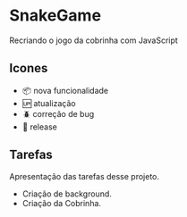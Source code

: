 # SnakeGame
Recriando o jogo da cobrinha com JavaScript

## Icones

-  :package: nova funcionalidade
-  :up:  atualização
-  :beetle:  correção de bug
-  :checkered_flag:  release
##  Tarefas

Apresentação das tarefas desse projeto.



- Criação de background.
- Criação da Cobrinha.



